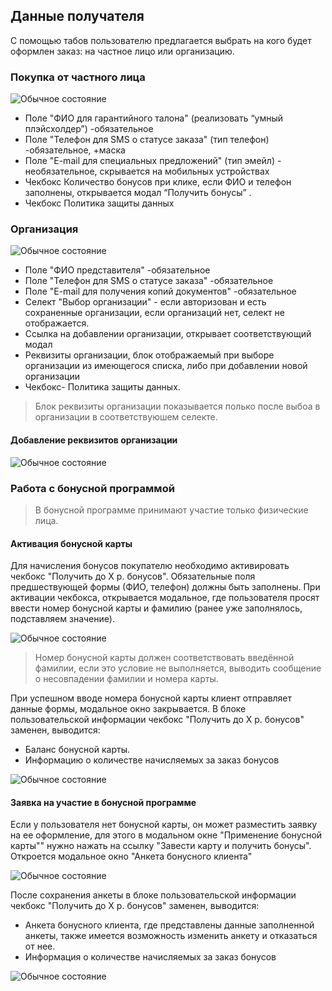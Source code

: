 ## Данные получателя

С помощью табов пользователю предлагается выбрать на кого будет оформлен заказ: на частное лицо или организацию.

### Покупка от частного лица

![Обычное состояние](../../__source/cart___user-info.png)

* Поле "ФИО для гарантийного талона" (реализовать “умный плэйсхолдер”) -обязательное
* Поле "Телефон для SMS о статусе заказа" (тип телефон) -обязательное, +маска
* Поле "E-mail для специальных предложений" (тип эмейл) - необязательное, скрывается на мобильных устройствах
* Чекбокс Количество бонусов при клике, если ФИО и телефон заполнены, открывается модал “Получить бонусы” .
* Чекбокс Политика защиты данных

### Организация

![Обычное состояние](../../__source/cart___user-info__company.png)

* Поле "ФИО представителя" -обязательное
* Поле "Телефон для SMS о статусе заказа" -обязательное
* Поле "E-mail для получения копий документов" -обязательное
* Селект "Выбор организации" - если авторизован и есть сохраненные организации, если организаций нет, селект не отображается.
* Ссылка на добавлении организации, открывает соответствующий модал
* Реквизиты организации, блок отображаемый при выборе организации из имеющегося списка, либо при добавлении новой организации
* Чекбокс- Политика защиты данных.

> Блок реквизиты организации показывается полько после выбоа в организации в соответствуюшем селекте. 

#### Добавление реквизитов организации
![Обычное состояние](../../__source/cart___company__modal__new-company.png)

### Работа с бонусной программой

> В бонусной программе принимают участие только физические лица.

#### Активация бонусной карты

Для начисления бонусов покупателю необходимо активировать чекбокс "Получить до Х р. бонусов". Обязательные поля предшествующей формы (ФИО, телефон) должны быть заполнены. При активации чекбокса, открывается модальное, где пользователя просят ввести номер бонусной карты и фамилию (ранее уже заполнялось, подставляем значение).

![Обычное состояние](../../__source/cart___bonus__modal__card.png)

> Номер бонусной карты должен соответствовать введённой фамилии, если это условие не выполняется, выводить сообщение о несовпадении фамилии и номера карты. 

При успешном вводе номера бонусной карты клиент отправляет данные формы, модальное окно закрывается. В блоке пользовательской информации чекбокс "Получить до Х р. бонусов" заменен, выводится:
* Баланс бонусной карты.
* Информацию о количестве начисляемых за заказ бонусов 


![Обычное состояние](../../__source/cart___bonus__card-info.png)

#### Заявка на участие в бонусной программе

Если у пользователя нет бонусной карты, он может разместить заявку на ее оформление, для этого в модальном окне "Применение бонусной карты"" нужно нажать на ссылку "Завести карту и получить бонусы". Откроется модальное окно "Анкета бонусного клиента"

![Обычное состояние](../../__source/cart___bonus__modal__new-card.png)

После сохранения анкеты в блоке пользовательской информации чекбокс "Получить до Х р. бонусов" заменен, выводится: 
* Анкета бонусного клиента, где представлены данные заполненной анкеты, также имеется возможность изменить анкету и отказаться от нее.
* Информация о количестве начисляемых за заказ бонусов


![Обычное состояние](../../__source/cart___bonus__card-new.png)


